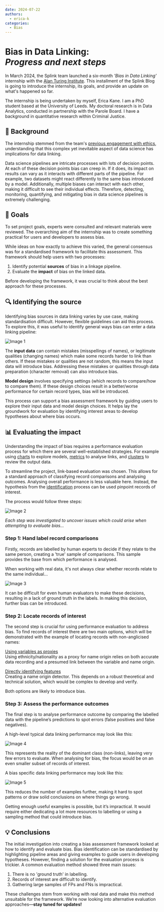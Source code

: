 ```yaml
---
date: 2024-07-22
authors:
  - erica-k
categories:
  - Bias
---
```


# Bias in Data Linking:<br>_Progress and next steps_

In March 2024, the Splink team launched a six-month _'Bias in Data Linking'_ internship with the [Alan Turing Institute](https://www.turing.ac.uk). This installment of the Splink Blog is going to introduce the internship, its goals, and provide an update on what's happened so far.

<!-- more -->

The internship is being undertaken by myself, Erica Kane. I am a PhD student based at the University of Leeds. My doctoral research is in Data Analytics, conducted in partnership with the Parole Board. I have a background in quantitative research within Criminal Justice.

## 📝 Background

The internship stemmed from the team's [previous engagement with ethics](https://moj-analytical-services.github.io/splink/blog/2024/01/23/ethics-in-data-linking.html), understanding that this complex yet inevitable aspect of data science has implications for data linking. 

Data science pipelines are intricate processes with lots of decision points. At each of these decision points bias can creep in. If it does, its impact on results can vary as it interacts with different parts of the pipeline. For example, two datasets might react differently to the same bias introduced by a model. Additionally, multiple biases can interact with each other, making it difficult to see their individual effects. Therefore, detecting, monitoring, quantifying, and mitigating bias in data science pipelines is extremely challenging.

## 🎯 Goals

To set project goals, experts were consulted and relevant materials were reviewed. The overarching aim of the internship was to create something practical for users and developers to assess bias.

While ideas on how exactly to achieve this varied, the general consensus was for a standardised framework to facilitate this assessment. This framework should help users with two processes:

1. Identify potential **sources** of bias in a linkage pipeline.
2. Evaluate the **impact** of bias on the linked data. 

Before developing the framework, it was crucial to think about the best approach for these processes. 

## 🔍 Identifying the source

Identifying bias sources in data linking varies by use case, making standardisation difficult. However, flexible guidelines can aid this process. To explore this, it was useful to identify general ways bias can enter a data linking pipeline:

![Image 1](./img/bias_chart.png)

The **input data** can contain mistakes (misspellings of names), or legitimate qualities (changing names) which make some records harder to link than others. If these mistakes or qualities are not random, this means the input data will introduce bias. Addressing these mistakes or qualities through data preparation (character removal) can also introduce bias.

**Model design** involves specifying settings (which records to compare/how to compare them). If these design choices result in a better/worse performance for certain record types, bias will be introduced.

This process can support a bias assessment framework by guiding users to explore their input data and model design choices. It helps lay the groundwork for evaluation by identifying interest areas to develop hypotheses about where bias occurs.

## 📊 Evaluating the impact 

Understanding the impact of bias requires a performance evaluation process for which there are several well-established strategies. For example using [charts](https://moj-analytical-services.github.io/splink/topic_guides/evaluation/model.html) to explore models, [metrics](https://moj-analytical-services.github.io/splink/topic_guides/evaluation/edge_metrics.html) to analyse links, and [clusters](https://moj-analytical-services.github.io/splink/topic_guides/evaluation/clusters/overview.html) to review the output data. 

To streamline the project, link-based evaluation was chosen. This allows for a standard approach of classifying record comparisons and analysing outcomes. Analysing overall performance is less valuable here. Instead, the hypothesis from the [identification](#🔍-identifying-the-source) process can be used pinpoint records of interest.

The process would follow three steps:

![Image 2](./img/process_flow.png)

_Each step was investigated to uncover issues which could arise when attempting to evaluate bias..._

### **Step 1: Hand label record comparisons**

Firstly, records are labelled by human experts to decide if they relate to the same person, creating a 'true' sample of comparisons. This sample provides the base from which performance is analysed.

When working with real data, it's not always clear whether records relate to the same individual... 

![Image 3](./img/record_eg.png)

It can be difficult for even human evaluators to make these decisions, resulting in a lack of ground truth in the labels. In making this decision, further bias can be introduced. 

### **Step 2: Locate records of interest**

The second step is crucial for using performance evaluation to address bias. To find records of interest there are two main options, which will be demonstrated with the example of locating records with non-anglicised names:

 <u>Using variables as proxies</u>  
Using ethnicity/nationality as a proxy for name origin relies on both accurate data recording and a presumed link between the variable and name origin.

<u>Directly identifying features</u>  
Creating a name origin detector. This depends on a robust theoretical and technical solution, which would be complex to develop and verify.

Both options are likely to introduce bias.

### **Step 3: Assess the performance outcomes**

The final step is to analyse performance outcome by comparing the labelled data with the pipeline’s predictions to spot errors (false positives and false negatives). 

A high-level typical data linking performance may look like this:

![Image 4](./img/confusion_matrix_1.png)

This represents the reality of the dominant class (non-links), leaving very few errors to evaluate. When analysing for bias, the focus would be on an even smaller subset of records of interest. 

A bias specific data linking performance may look like this:

![Image 5](./img/confusion_matrix_2.png)

This reduces the number of examples further, making it hard to spot patterns or draw solid conclusions on where things go wrong.

Getting enough useful examples is possible, but it’s impractical. It would require either dedicating a lot more resources to labelling or using a sampling method that could introduce bias.

## 💡 Conclusions 

The initial investigation into creating a bias assessment framework looked at how to identify and evaluate bias. Bias identification can be standardised by highlighting pipeline areas and giving examples to guide users in developing hypotheses. However, finding a solution for the evaluation process is trickier. A common evaluation method showed three main issues:

1. There is no 'ground truth' in labelling.
2. Records of interest are difficult to identify.
3. Gathering large samples of FPs and FNs is impractical.

These challenges stem from working with real data and make this method unsuitable for the framework. We’re now looking into alternative evaluation approaches—**stay tuned for updates!**




